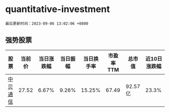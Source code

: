 # quantitative-investment

`最后更新时间：2023-09-06 13:02:06 +0800`

## 强势股票

|股票|当前价|当日涨跌幅|当日振幅|当日换手率|市盈率TTM|总市值|近10日涨跌幅|
|----|----|----|----|----|----|----|----|
|[中贝通信](https://xueqiu.com/S/SH603220)|27.52|6.67%|9.26%|15.25%|67.49|92.57亿|23.3%|
